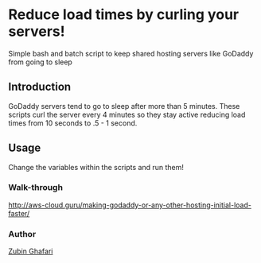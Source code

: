 # Reduce load times by curling your servers!
Simple bash and batch script to keep shared hosting servers like GoDaddy from going to sleep

## Introduction
GoDaddy servers tend to go to sleep after more than 5 minutes. These scripts curl the server every 4 minutes so they stay active reducing load times from 10 seconds to .5 - 1 second.

## Usage
Change the variables within the scripts and run them!

### Walk-through
http://aws-cloud.guru/making-godaddy-or-any-other-hosting-initial-load-faster/

### Author

  [Zubin Ghafari](https://www.linkedin.com/in/zghafari/)
